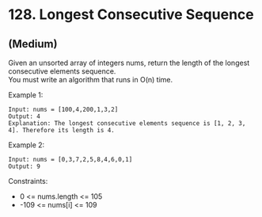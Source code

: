 # 128. Longest Consecutive Sequence
## (Medium)

Given an unsorted array of integers nums, return the length of the longest consecutive elements sequence.
<br>
You must write an algorithm that runs in O(n) time.
<br>
 

Example 1:

```
Input: nums = [100,4,200,1,3,2]
Output: 4
Explanation: The longest consecutive elements sequence is [1, 2, 3, 4]. Therefore its length is 4.
```

Example 2:

```
Input: nums = [0,3,7,2,5,8,4,6,0,1]
Output: 9
```

Constraints:

- 0 <= nums.length <= 105
- -109 <= nums[i] <= 109